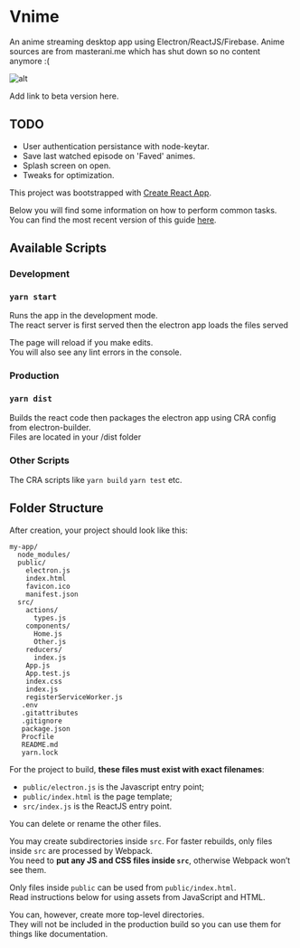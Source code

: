# Vnime
An anime streaming desktop app using Electron/ReactJS/Firebase.
Anime sources are from masterani.me which has shut down so no content anymore :(

![alt](https://raw.githubusercontent.com/simonsankar/Vnime/master/Screen.png)

Add link to beta version here.

## TODO
  - User authentication persistance with node-keytar.
  - Save last watched episode on 'Faved' animes.
  - Splash screen on open.
  - Tweaks for optimization.

This project was bootstrapped with [Create React App](https://github.com/facebookincubator/create-react-app).

Below you will find some information on how to perform common tasks.<br>
You can find the most recent version of this guide [here](https://github.com/facebookincubator/create-react-app/blob/master/packages/react-scripts/template/README.md).

## Available Scripts

### Development
### `yarn start`

Runs the app in the development mode.<br>
The react server is first served then the electron app loads the files served

The page will reload if you make edits.<br>
You will also see any lint errors in the console.

### Production
### `yarn dist`

Builds the react code then packages the electron app using CRA config from electron-builder.<br>
Files are located in your /dist folder

### Other Scripts
The CRA scripts like `yarn build` `yarn test` etc.

## Folder Structure

After creation, your project should look like this:

```
my-app/
  node_modules/
  public/
    electron.js
    index.html
    favicon.ico
    manifest.json
  src/
    actions/
      types.js
    components/
      Home.js
      Other.js
    reducers/
      index.js
    App.js
    App.test.js
    index.css
    index.js
    registerServiceWorker.js
   .env
   .gitattributes
   .gitignore
   package.json
   Procfile
   README.md
   yarn.lock
```

For the project to build, **these files must exist with exact filenames**:

* `public/electron.js` is the Javascript entry point;
* `public/index.html` is the page template;
* `src/index.js` is the ReactJS entry point.

You can delete or rename the other files.

You may create subdirectories inside `src`. For faster rebuilds, only files inside `src` are processed by Webpack.<br>
You need to **put any JS and CSS files inside `src`**, otherwise Webpack won’t see them.

Only files inside `public` can be used from `public/index.html`.<br>
Read instructions below for using assets from JavaScript and HTML.

You can, however, create more top-level directories.<br>
They will not be included in the production build so you can use them for things like documentation.
